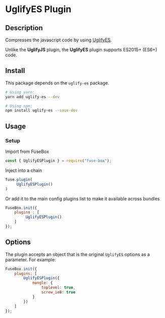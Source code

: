 # UglifyES Plugin

## Description
Compresses the javascript code by using [UglifyES](https://github.com/mishoo/UglifyJS2/tree/harmony).

Unlike the **UglifyJS** plugin, the **UglifyES** plugin supports ES2015+ (ES6+) code.

## Install

This package depends on the `uglify-es` package.

```bash
# Using yarn:
yarn add uglify-es --dev

# Using npm:
npm install uglify-es --save-dev
```

## Usage

### Setup
Import from FuseBox

```js
const { UglifyESPlugin } = require("fuse-box");
```

Inject into a chain

```js
fuse.plugin(
     UglifyESPlugin()
)
```

Or add it to the main config plugins list to make it available across bundles

```js
FuseBox.init({
    plugins : [
         UglifyESPlugin()
    ]
});
```

## Options
The plugin accepts an object that is the original `UglifyES` options as a parameter. For example:
```js
FuseBox.init({
    plugins: [
        UglifyESPlugin({
            mangle: {
                toplevel: true,
                screw_ie8: true
            }
        })
    ]
});
```
